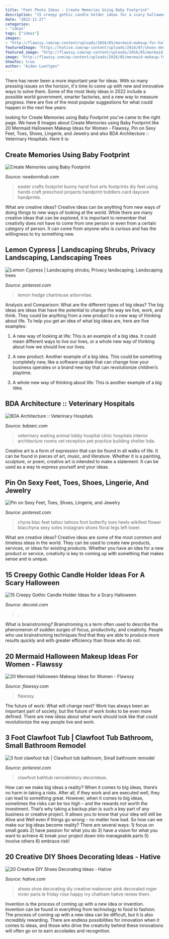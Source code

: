 ```yaml
---
title: "Feet Photo Ideas - Create Memories Using Baby Footprint"
description: "15 creepy gothic candle holder ideas for a scary halloween"
date: "2022-11-27"
categories:
- "ideas"
tags: ["ideas"]
images:
- "http://flawssy.com/wp-content/uploads/2016/05/mermaid-makeup-for-halloween.jpg"
featuredImage: "https://hative.com/wp-content/uploads/2014/07/shoes-decorating-ideas/3-shoes-decorating-ideas.jpg"
featured_image: "http://flawssy.com/wp-content/uploads/2016/05/mermaid-makeup-for-halloween.jpg"
image: "http://flawssy.com/wp-content/uploads/2016/05/mermaid-makeup-for-halloween.jpg"
ShowToc: true
author: "Aiden Luettgen"
---
```



There has never been a more important year for ideas. With so many pressing issues on the horizon, it's time to come up with new and innovative ways to solve them. Some of the most likely ideas in 2022 include a possible world government, smarter factories, and a new way to measure progress. Here are five of the most popular suggestions for what could happen in the next few years:

	

		
looking for Create Memories using Baby Footprint you've came to the right page. We have 8 Images about Create Memories using Baby Footprint like 20 Mermaid Halloween Makeup Ideas for Women - Flawssy, Pin on Sexy Feet, Toes, Shoes, Lingerie, and Jewelry and also BDA Architecture :: Veterinary Hospitals. Here it is:
		
    
## Create Memories Using Baby Footprint

<img loading=lazy src="https://www.newbornhub.com/images/footprint-easter.jpg" onerror="this.onerror=null;this.src='https://tse4.mm.bing.net/th?id=OIP.ZPHFkQh8xWD46Q7Jy-FB-AHaLG&amp;pid=15.1';" alt="Create Memories using Baby Footprint">

_Source: newbornhub.com_

>easter crafts footprint bunny hand foot arts footprints diy feet using hands craft preschool projects handprint toddlers card daycare handprints. 

	

What are creative ideas?
Creative ideas can be anything from new ways of doing things to new ways of looking at the world. While there are many creative ideas that can be explored, it is important to remember that creativity does not have to come from one person or even from a certain category of person. It can come from anyone who is curious and has the willingness to try something new.

    
## Lemon Cypress | Landscaping Shrubs, Privacy Landscaping, Landscaping Trees

<img loading=lazy src="https://i.pinimg.com/736x/6f/01/35/6f01352b8f32d8feecf20fd2029fc813.jpg" onerror="this.onerror=null;this.src='https://tse3.mm.bing.net/th?id=OIP.KQ94YPOPLIyevG2IikcTxgAAAA&amp;pid=15.1';" alt="Lemon Cypress | Landscaping shrubs, Privacy landscaping, Landscaping trees">

_Source: pinterest.com_

>lemon hedge chartreuse arborvitae. 

	

Analysis and Comparison: What are the different types of big ideas?
The big ideas are ideas that have the potential to change the way we live, work, and think. They could be anything from a new product to a new way of thinking about life. To help you get an idea of what big ideas are, here are five examples:
1. A new way of looking at life: This is an example of a big idea. It could mean different ways to live our lives, or a whole new way of thinking about how we should live our lives.

2. A new product: Another example of a big idea. This could be something completely new, like a software update that can change how your business operates or a brand new toy that can revolutionize children’s playtime.

3. A whole new way of thinking about life: This is another example of a big idea.

    
## BDA Architecture :: Veterinary Hospitals

<img loading=lazy src="https://bdaarc.com/images/uploads/galleryphotos/a03-Animal-Hospital-Waiting-Room.jpg" onerror="this.onerror=null;this.src='https://tse2.mm.bing.net/th?id=OIP.lS1rNKI6E2gvshYhUgitCAHaE8&amp;pid=15.1';" alt="BDA Architecture :: Veterinary Hospitals">

_Source: bdaarc.com_

>veterinary waiting animal lobby hospital clinic hospitals interior architecture rooms vet reception pet practice building shelter bda. 

	

Creative art is a form of expression that can be found in all walks of life. It can be found in pieces of art, music, and literature. Whether it is a painting, sculpture, or poem, creative art is intended to make a statement. It can be used as a way to express yourself and your ideas.

    
## Pin On Sexy Feet, Toes, Shoes, Lingerie, And Jewelry

<img loading=lazy src="https://i.pinimg.com/736x/e5/fb/2c/e5fb2c00c90225b8eee240d410de8658.jpg" onerror="this.onerror=null;this.src='https://tse4.mm.bing.net/th?id=OIP.52WIrqnLRQJ48VPwuotw0gHaHa&amp;pid=15.1';" alt="Pin on Sexy Feet, Toes, Shoes, Lingerie, and Jewelry">

_Source: pinterest.com_

>chyna blac feet tattoo tattoos foot butterfly toes heels wikifeet flower blacchyna sexy soles instagram shoes floral legs left lower. 

	

What are creative ideas?
Creative ideas are some of the most common and timeless ideas in the world. They can be used to create new products, services, or ideas for existing products. Whether you have an idea for a new product or service, creativity is key to coming up with something that makes sense and is unique.

    
## 15 Creepy Gothic Candle Holder Ideas For A Scary Halloween

<img loading=lazy src="https://cdn.decoist.com/wp-content/uploads/2015/10/Vintage-lanterns-with-pillar-candles.jpg" onerror="this.onerror=null;this.src='https://tse1.mm.bing.net/th?id=OIP.6XiD-m-ikW8ylE1iE7Qy3QHaNW&amp;pid=15.1';" alt="15 Creepy Gothic Candle Holder Ideas for a Scary Halloween">

_Source: decoist.com_

>. 

	

What is brainstroming?
Brainstroming is a term often used to describe the phenomenon of sudden surges of focus, productivity, and creativity. People who use brainstroming techniques find that they are able to produce more results quickly and with greater efficiency than those who do not.

    
## 20 Mermaid Halloween Makeup Ideas For Women - Flawssy

<img loading=lazy src="http://flawssy.com/wp-content/uploads/2016/05/mermaid-makeup-for-halloween.jpg" onerror="this.onerror=null;this.src='https://tse3.mm.bing.net/th?id=OIP.udu8w-NcXXyrYKBJ93OxswHaJ6&amp;pid=15.1';" alt="20 Mermaid Halloween Makeup Ideas for Women - Flawssy">

_Source: flawssy.com_

>flawssy. 

	

The future of work: What will change next?
Work has always been an important part of society, but the future of work looks to be even more defined. There are new ideas about what work should look like that could revolutionize the way people live and work.

    
## 3 Foot Clawfoot Tub | Clawfoot Tub Bathroom, Small Bathroom Remodel

<img loading=lazy src="https://i.pinimg.com/736x/13/71/72/137172fa62c8301f1bda83b4bf3a8b27.jpg" onerror="this.onerror=null;this.src='https://tse1.mm.bing.net/th?id=OIP.IC7Ssic6Ya7cr5xhBLwxHAHaLH&amp;pid=15.1';" alt="3 foot clawfoot tub | Clawfoot tub bathroom, Small bathroom remodel">

_Source: pinterest.com_

>clawfoot bathtub remodelstory decorideas. 

	

How can we make big ideas a reality?
When it comes to big ideas, there’s no harm in taking a risks. After all, if they work and are executed well, they can lead to something great. However, when it comes to big ideas, sometimes the risks can be too high – and the rewards not worth the investment. That’s why taking a backup plan is such a key part of any business or creative project. It allows you to know that your idea will still be Alive and Well even if things go wrong – no matter how bad. So how can we make our big ideas become reality?
There are several ways: 1) focus on small goals 2) have passion for what you do 3) have a vision for what you want to achieve 4) break your project down into manageable parts 5) involve others 6) embrace risk!

    
## 20 Creative DIY Shoes Decorating Ideas - Hative

<img loading=lazy src="https://hative.com/wp-content/uploads/2014/07/shoes-decorating-ideas/3-shoes-decorating-ideas.jpg" onerror="this.onerror=null;this.src='https://tse3.mm.bing.net/th?id=OIP.HZQAlyaYc7OpIt0icYvCLAHaLH&amp;pid=15.1';" alt="20 Creative DIY Shoes Decorating Ideas - Hative">

_Source: hative.com_

>shoes shoe decorating diy creative makeover pink decorated roger vivier paris le friday rose happy ivy chatham hative renew them. 

	

Invention is the process of coming up with a new idea or invention. Invention can be found in everything from technology to food to fashion. The process of coming up with a new idea can be difficult, but it is also incredibly rewarding. There are endless possibilities for innovation when it comes to ideas, and those who drive the creativity behind these innovations will often go on to earn accolades and recognition.

